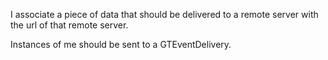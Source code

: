 I associate a piece of data that should be delivered to a remote server with the url of that remote server.Instances of me should be sent to a GTEventDelivery.